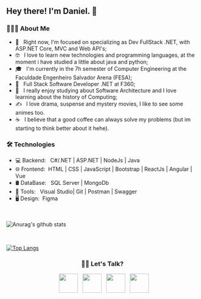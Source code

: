 <h2> Hey there! I'm Daniel. 👋</h2>

<h3> 👨🏻‍💻 About Me </h3>

- 🔭 &nbsp; Right now, I'm focused on specializing as Dev FullStack .NET, with ASP.NET Core, MVC and Web API's;
- 🤓 &nbsp; I love to learn new technologies and programming languages, at the moment i have studied a little about java and python;
- 🎓 &nbsp; I'm currently in the 7h semester of Computer Engineering at the Faculdade Engenheiro Salvador Arena (FESA);
- 💼 &nbsp; Full Stack Software Developer .NET at F360;
- 🌱 &nbsp; I really enjoy studying about Software Architecture and I love learning about the history of Computing;
- ✍️ &nbsp; I love drama, suspense and mystery movies, I like to see some animes too.
- ☕ &nbsp; I believe that a good coffee can always solve my problems (but im starting to think better about it hehe). 


<h3>🛠 Technologies</h3>

- 💻 Backend: &nbsp;  C#/.NET | ASP.NET | NodeJs | Java
- 🌐 Frontend:&nbsp; HTML | CSS | JavaScript | Bootstrap | ReactJs | Angular | Vue
- 🛢 DataBase: &nbsp; SQL Server | MongoDb
- 🔧 Tools: &nbsp;   Visual Studio| Git | Postman | Swagger
- 🖥 Design:&nbsp;     Figma 

<br>


![Anurag's github stats](https://github-readme-stats.vercel.app/api?username=DaniFTT&show_icons=true&theme=radical)

<br>

[![Top Langs](https://github-readme-stats.vercel.app/api/top-langs/?username=DaniFTT&layout=compact&text_color=daf7dc&bg_color=151515)](https://github.com/devSouvik/github-readme-stats)



<h3 align="center"> 🤝🏻 Let's Talk? </h3>

<p align="center">
&nbsp; <a href="https://twitter.com/Cocacapitalista" target="blank" rel="noopener noreferrer"><img src="https://img.icons8.com/plasticine/100/000000/twitter.png" width="50" /></a>  
&nbsp; <a href="https://www.instagram.com/exaustoeacabado/?hl=pt-br" target="blank" rel="noopener noreferrer"><img src="https://img.icons8.com/plasticine/100/000000/instagram-new.png" width="50" /></a>  
&nbsp; <a href="https://www.linkedin.com/in/danielsantos-sousa/" target="blank" rel="noopener noreferrer"><img src="https://img.icons8.com/plasticine/100/000000/linkedin.png" width="50" /></a>
&nbsp; <a href="mailto:daniel.s.6140@gmail.com" target="blank" rel="noopener noreferrer"><img src="https://img.icons8.com/plasticine/100/000000/gmail.png"  width="50" /></a>
</p>
